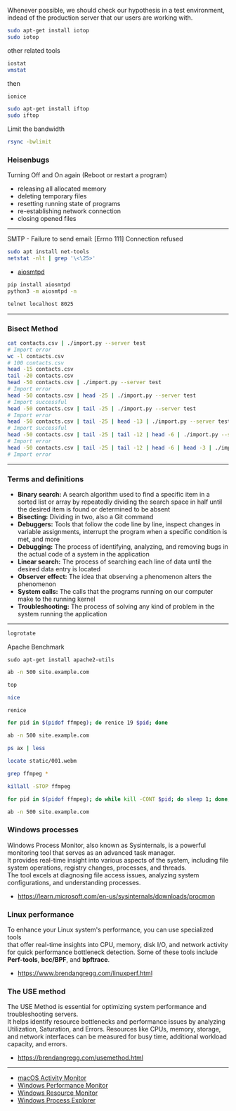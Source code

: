 Whenever possible, we should check our hypothesis in a test environment,
indead of the production server that our users are working with.

```bash
sudo apt-get install iotop
sudo iotop
```

other related tools

```bash
iostat
vmstat
```

then

```bash
ionice
```

```bash
sudo apt-get install iftop
sudo iftop
```

Limit the bandwidth

```bash
rsync -bwlimit
```

### Heisenbugs

Turning Off and On again (Reboot or restart a program)

- releasing all allocated memory
- deleting temporary files
- resetting running state of programs
- re-establishing network connection
- closing opened files

---

SMTP - Failure to send email: [Errno 111] Connection refused

```bash
sudo apt install net-tools
netstat -nlt | grep '\<\25>'
```

- [aiosmtpd](https://aiosmtpd.aio-libs.org/en/latest/cli.html)

```bash
pip install aiosmtpd
python3 -m aiosmtpd -n
```

```bash
telnet localhost 8025
```

---

### Bisect Method

```bash
cat contacts.csv | ./import.py --server test
# Import error
wc -l contacts.csv
# 100 contacts.csv
head -15 contacts.csv
tail -20 contacts.csv
head -50 contacts.csv | ./import.py --server test
# Import error
head -50 contacts.csv | head -25 | ./import.py --server test
# Import successful
head -50 contacts.csv | tail -25 | ./import.py --server test
# Import error
head -50 contacts.csv | tail -25 | head -13 | ./import.py --server test
# Import successful
head -50 contacts.csv | tail -25 | tail -12 | head -6 | ./import.py --server test
# Import error
head -50 contacts.csv | tail -25 | tail -12 | head -6 | head -3 | ./import.py --server test
# Import error
```

---

### Terms and definitions

- **Binary search:** A search algorithm used to find a specific item in a sorted list or array by repeatedly dividing the search space in half until the desired item is found or determined to be absent
- **Bisecting:** Dividing in two, also a Git command
- **Debuggers:** Tools that follow the code line by line, inspect changes in variable assignments, interrupt the program when a specific condition is met, and more
- **Debugging:** The process of identifying, analyzing, and removing bugs in the actual code of a system in the application
- **Linear search:** The process of searching each line of data until the desired data entry is located
- **Observer effect:** The idea that observing a phenomenon alters the phenomenon
- **System calls:** The calls that the programs running on our computer make to the running kernel
- **Troubleshooting:** The process of solving any kind of problem in the system running the application

---

```bash
logrotate
```

Apache Benchmark

```
sudo apt-get install apache2-utils
```

```bash
ab -n 500 site.example.com
```

```bash
top

nice

renice

for pid in $(pidof ffmpeg); do renice 19 $pid; done

ab -n 500 site.example.com

ps ax | less

locate static/001.webm

grep ffmpeg *

killall -STOP ffmpeg

for pid in $(pidof ffmpeg); do while kill -CONT $pid; do sleep 1; done; done;

ab -n 500 site.example.com
```

### Windows processes

Windows Process Monitor, also known as Sysinternals, is a powerful monitoring tool that serves as an advanced task manager.  
It provides real-time insight into various aspects of the system, including file system operations, registry changes, processes, and threads.  
The tool excels at diagnosing file access issues, analyzing system configurations, and understanding processes.

- https://learn.microsoft.com/en-us/sysinternals/downloads/procmon

### Linux performance

To enhance your Linux system's performance, you can use specialized tools  
that offer real-time insights into CPU, memory, disk I/O, and network activity for quick performance bottleneck detection.
Some of these tools include **Perf-tools**, **bcc/BPF**, and **bpftrace**.

- https://www.brendangregg.com/linuxperf.html

### The USE method

The USE Method is essential for optimizing system performance and troubleshooting servers.  
It helps identify resource bottlenecks and performance issues by analyzing Utilization, Saturation, and Errors.
Resources like CPUs, memory, storage, and network interfaces can be measured for busy time, additional workload capacity, and errors.

- https://brendangregg.com/usemethod.html

---

- [macOS Activity Monitor](https://support.apple.com/guide/activity-monitor/welcome/mac)
- [Windows Performance Monitor](https://www.windowscentral.com/how-use-performance-monitor-windows-10)
- [Windows Resource Monitor](https://www.digitalcitizen.life/how-use-resource-monitor-windows-7/)
- [Windows Process Explorer](https://learn.microsoft.com/en-us/sysinternals/downloads/process-explorer)

